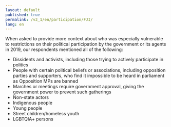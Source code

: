 ```yaml
---
layout: default
published: true
permalink: /v3_1/en/participation/FJI/
lang: en
---
```

When asked to provide more context about who was especially vulnerable to restrictions on their political participation by the government or its agents in 2019, our respondents mentioned all of the following:  

-	Dissidents and activists, including those trying to actively participate in politics
-	People with certain political beliefs or associations, including opposition parties and supporters, who find it impossible to be heard in parliament as Opposition MPs are banned
-	Marches or meetings require government approval, giving the government power to prevent such gatherings
-	Non-state actors
-	Indigenous people
-	Young people
-	Street children/homeless youth
-	LGBTQIA+ persons
